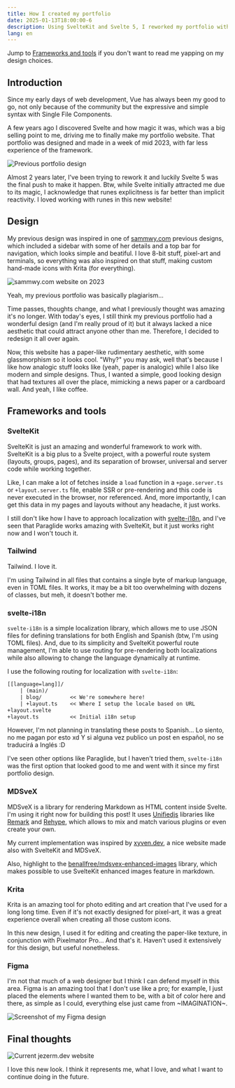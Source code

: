 ```yaml
---
title: How I created my portfolio
date: 2025-01-13T18:00:00-6
description: Using SvelteKit and Svelte 5, I reworked my portfolio with better aesthetics and more features
lang: en
---
```


Jump to [Frameworks and tools](#frameworks-and-tools) if you don't want to read me yapping on my design choices.

## Introduction

Since my early days of web development, Vue has always been my good to go, not only because of the community but the expressive and simple syntax with Single File Components.

A few years ago I discovered Svelte and how magic it was, which was a big selling point to me, driving me to finally make my portfolio website. That portfolio was designed and made in a week of mid 2023, with far less experience of the framework.

![Previous portfolio design]($static/images/previous-jezerm.dev.png?w=800;1440)

Almost 2 years later, I've been trying to rework it and luckily <span class="text-red">Svelte 5</span> was the final push to make it happen. Btw, while Svelte initially attracted me due to its magic, I acknowledge that runes explicitness is far better than implicit reactivity. I loved working with runes in this new website!

## Design

My previous design was inspired in one of [sammwy.com](http://sammwy.com) previous designs, which included a sidebar with some of her details and a top bar for navigation, which looks simple and beatiful. I love 8-bit stuff, pixel-art and terminals, so everything was also inspired on that stuff, making custom hand-made icons with Krita (for everything).

![sammwy.com website on 2023]($static/images/previous-sammwy.com.png?w=800;1440)

<p class="text-grey-0 italic">
    Yeah, my previous portfolio was basically plagiarism...
</p>

Time passes, thoughts change, and what I previously thought was amazing it's no longer. With today's eyes, I still think my previous portfolio had a wonderful design (and I'm really proud of it) but it always lacked a nice aesthetic that could attract anyone other than me. Therefore, I decided to redesign it all over again.

Now, this website has a paper-like rudimentary aesthetic, with some glassmorphism so it looks cool. "Why?" you may ask, well that's because I like how analogic stuff looks like (yeah, paper is analogic) while I also like modern and simple designs. Thus, I wanted a simple, good looking design that had textures all over the place, mimicking a news paper or a cardboard wall. And yeah, I like coffee.

## Frameworks and tools

### SvelteKit

SvelteKit is just an amazing and wonderful framework to work with. SvelteKit is a big plus to a Svelte project, with a powerful route system (layouts, groups, pages), and its separation of browser, universal and server code while working together.

Like, I can make a lot of fetches inside a `load` function in a `+page.server.ts` or `+layout.server.ts` file, enable SSR or pre-rendering and this code is never executed in the browser, nor referenced. And, more importantly, I can get this data in my pages and layouts without any headache, it just works.

I still don't like how I have to approach localization with [svelte-i18n](#svelte-i18n), and I've seen that Paraglide works amazing with SvelteKit, but it just works right now and I won't touch it.

### Tailwind

Tailwind. I <span class="text-red">love</span> it.

I'm using Tailwind in all files that contains a single byte of markup language, even in TOML files. It works, it may be a bit too overwhelming with dozens of classes, but meh, it doesn't bother me.

### svelte-i18n

`svelte-i18n` is a simple localization library, which allows me to use JSON files for defining translations for both English and Spanish (btw, I'm using TOML files). And, due to its simplicity and SvelteKit powerful route management, I'm able to use routing for pre-rendering both localizations while also allowing to change the language dynamically at runtime.

I use the following routing for localization with `svelte-i18n`:

```txt
[[language=lang]]/
    | (main)/
    | blog/         << We're somewhere here!
    | +layout.ts    << Where I setup the locale based on URL
+layout.svelte
+layout.ts          << Initial i18n setup
```

However, I'm not planning in translating these posts to Spanish... Lo siento, no me pagan por esto xd <span class="text-grey-1">Y si alguna vez publico un post en español, no se traducirá a Inglés :D</span>

I've seen other options like Paraglide, but I haven't tried them, `svelte-i18n` was the first option that looked good to me and went with it since my first portfolio design.

### MDSveX

MDSveX is a library for rendering Markdown as HTML content inside Svelte. I'm using it right now for building this post! It uses [Unifiedjs](https://github.com/unifiedjs) libraries like [Remark](https://github.com/remarkjs) and [Rehype](https://github.com/rehypejs), which allows to mix and match various plugins or even create your own.

My current implementation was inspired by [xyven.dev](https://xyven.dev), a nice website made also with SvelteKit and MDSveX.

Also, highlight to the [benallfree/mdsvex-enhanced-images](https://github.com/benallfree/mdsvex-enhanced-images) library, which makes possible to use SvelteKit enhanced images feature in markdown.

### Krita

Krita is an amazing tool for photo editing and art creation that I've used for a long long time. Even if it's not exactly designed for pixel-art, it was a great experience overall when creating all those custom icons.

In this new design, I used it for editing and creating the paper-like texture, in conjunction with Pixelmator Pro... And that's it. Haven't used it extensively for this design, but useful nonetheless.

### Figma

I'm not that much of a web designer but I think I can defend myself in this area. Figma is an amazing tool that I don't use like a pro; for example, I just placed the elements where I wanted them to be, with a bit of color here and there, as simple as I could, everything else just came from <span class="from-purple bg-gradient-to-r via-aqua to-orange bg-clip-text text-transparent">~IMAGINATION~</span>.

![Screenshot of my Figma design]($static/images/figma-jezerm.dev.png?w=800;1440)

## Final thoughts

![Current jezerm.dev website]($static/images/jezerm.dev.png?w=800;1440)

I love this new look. I think it represents me, what I love, and what I want to continue doing in the future.

